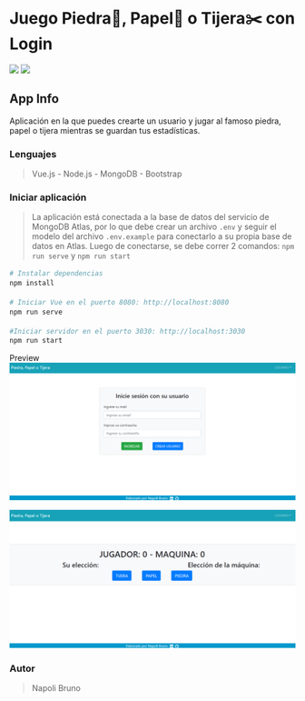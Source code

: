 # Juego Piedra💎, Papel📄 o Tijera✂️ con Login

![](https://badgen.net/badge/release%20date/abril/green)
![](https://badgen.net/badge/version/1.1.0)

## App Info

Aplicación en la que puedes crearte un usuario y jugar al famoso piedra, papel o tijera mientras se guardan tus estadísticas.


### Lenguajes
>Vue.js - Node.js - MongoDB - Bootstrap

### Iniciar aplicación
>La aplicación está conectada a la base de datos del servicio de MongoDB Atlas,
>por lo que debe crear un archivo ```.env``` y seguir el modelo del archivo ```.env.example``` para conectarlo a su propia base de datos 
>en Atlas.
> Luego de conectarse, se debe correr 2 comandos: ```npm run serve``` y ```npm run start```

```bash
# Instalar dependencias
npm install

# Iniciar Vue en el puerto 8080: http://localhost:8080
npm run serve

#Iniciar servidor en el puerto 3030: http://localhost:3030
npm run start
```

Preview
![Screenshot](src/assets/login.png)

![Screenshot](src/assets/juego.png)

### Autor
>Napoli Bruno
